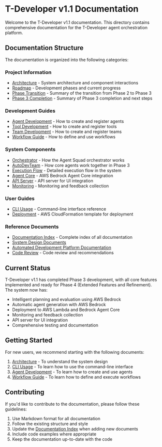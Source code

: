 # T-Developer v1.1 Documentation

Welcome to the T-Developer v1.1 documentation. This directory contains comprehensive documentation for the T-Developer agent orchestration platform.

## Documentation Structure

The documentation is organized into the following categories:

### Project Information
- [Architecture](ARCHITECTURE.md) - System architecture and component interactions
- [Roadmap](ROADMAP.md) - Development phases and current progress
- [Phase Transition](PHASE_TRANSITION.md) - Summary of the transition from Phase 2 to Phase 3
- [Phase 3 Completion](PHASE3_COMPLETION.md) - Summary of Phase 3 completion and next steps

### Development Guides
- [Agent Development](AGENTS.md) - How to create and register agents
- [Tool Development](TOOLS.md) - How to create and register tools
- [Team Development](TEAMS.md) - How to create and register teams
- [Workflow Guide](WORKFLOWS.md) - How to define and use workflows

### System Components
- [Orchestrator](ORCHESTRATOR.md) - How the Agent Squad orchestrator works
- [AutoDevTeam](AUTO_DEV_TEAM.md) - How core agents work together in Phase 3
- [Execution Flow](EXECUTION_FLOW.md) - Detailed execution flow in the system
- [Agent Core](../tdev/agent_core/README.md) - AWS Bedrock Agent Core integration
- [API Server](../tdev/api/README.md) - API server for UI integration
- [Monitoring](../tdev/monitoring/README.md) - Monitoring and feedback collection

### User Guides
- [CLI Usage](CLI_USAGE.md) - Command-line interface reference
- [Deployment](../deployment/cloudformation.yaml) - AWS CloudFormation template for deployment

### Reference Documents
- [Documentation Index](Documentation_Index.md) - Complete index of all documentation
- [System Design Documents](../.amazonq/rules/T‑Developer_v1.1_System_Design_Documents.md)
- [Automated Development Platform Documentation](../.amazonq/rules/T‑Developer_v1.1_Automated_Development_Platform_Documentation.md)
- [Code Review](../.amazonq/rules/T‑Developer_v1.1_Code_Review.md) - Code review and recommendations

## Current Status

T-Developer v1.1 has completed Phase 3 development, with all core features implemented and ready for Phase 4 (Extended Features and Refinement). The system now has:

- Intelligent planning and evaluation using AWS Bedrock
- Automatic agent generation with AWS Bedrock
- Deployment to AWS Lambda and Bedrock Agent Core
- Monitoring and feedback collection
- API server for UI integration
- Comprehensive testing and documentation

## Getting Started

For new users, we recommend starting with the following documents:

1. [Architecture](ARCHITECTURE.md) - To understand the system design
2. [CLI Usage](CLI_USAGE.md) - To learn how to use the command-line interface
3. [Agent Development](AGENTS.md) - To learn how to create and use agents
4. [Workflow Guide](WORKFLOWS.md) - To learn how to define and execute workflows

## Contributing

If you'd like to contribute to the documentation, please follow these guidelines:

1. Use Markdown format for all documentation
2. Follow the existing structure and style
3. Update the [Documentation Index](Documentation_Index.md) when adding new documents
4. Include code examples where appropriate
5. Keep the documentation up-to-date with the code